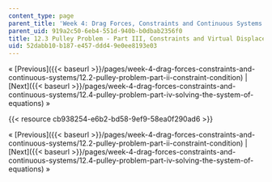 ```yaml
---
content_type: page
parent_title: 'Week 4: Drag Forces, Constraints and Continuous Systems'
parent_uid: 919a2c50-6eb4-551d-940b-b0dbab2356f0
title: 12.3 Pulley Problem - Part III, Constraints and Virtual Displacement Arguments
uid: 52dabb10-b187-e457-ddd4-9e0ee8193e03
---
```


« [Previous]({{< baseurl >}}/pages/week-4-drag-forces-constraints-and-continuous-systems/12.2-pulley-problem-part-ii-constraint-condition) | [Next]({{< baseurl >}}/pages/week-4-drag-forces-constraints-and-continuous-systems/12.4-pulley-problem-part-iv-solving-the-system-of-equations) »

{{< resource cb938254-e6b2-bd58-9ef9-58ea0f290ad6 >}}

« [Previous]({{< baseurl >}}/pages/week-4-drag-forces-constraints-and-continuous-systems/12.2-pulley-problem-part-ii-constraint-condition) | [Next]({{< baseurl >}}/pages/week-4-drag-forces-constraints-and-continuous-systems/12.4-pulley-problem-part-iv-solving-the-system-of-equations) »